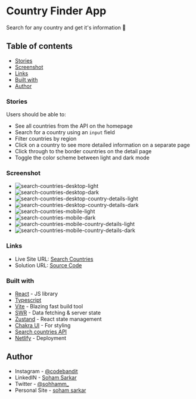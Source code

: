 # Country Finder App

Search for any country and get it's information 🔎

## Table of contents

- [Stories](#stories)
- [Screenshot](#screenshot)
- [Links](#links)
- [Built with](#built-with)
- [Author](#author)

### Stories

Users should be able to:

- See all countries from the API on the homepage
- Search for a country using an `input` field
- Filter countries by region
- Click on a country to see more detailed information on a separate page
- Click through to the border countries on the detail page
- Toggle the color scheme between light and dark mode

### Screenshot

- ![search-countries-desktop-light](./public/sc1.png)
- ![search-countries-desktop-dark](./public/sc2.png)
- ![search-countries-desktop-country-details-light](./public/sc3.png)
- ![search-countries-desktop-country-details-dark](./public/sc4.png)
- ![search-countries-mobile-light](./public/sc5.png)
- ![search-countries-mobile-dark](./public/sc6.png)
- ![search-countries-mobile-country-details-light](./public/sc7.png)
- ![search-countries-mobile-country-details-dark](./public/sc8.png)

### Links

- Live Site URL: [Search Countries](https://search-countries-react.netlify.app/)
- Solution URL: [Source Code](https://github.com/sohhamm/search-countries-react)

### Built with

- [React](https://reactjs.org/) - JS library
- [Typescript](https://www.typescriptlang.org/)
- [Vite](https://vitejs.dev/) - Blazing fast build tool
- [SWR](https://swr.vercel.app/) - Data fetching & server state
- [Zustand](https://zustand.surge.sh/) - React state management
- [Chakra UI](https://chakra-ui.com/) - For styling
- [Search countries API](https://restcountries.eu/)
- [Netlify](https://www.netlify.com/) - Deployment

## Author

- Instagram - [@codebandit](https://www.instagram.com/codebandit/)
- LinkedIN - [Soham Sarkar](https://www.linkedin.com/in/sohhamm/)
- Twitter - [@sohhamm\_](https://www.twitter.com/sohhamm_)
- Personal Site - [soham sarkar](https://sohamsarkar.com)
